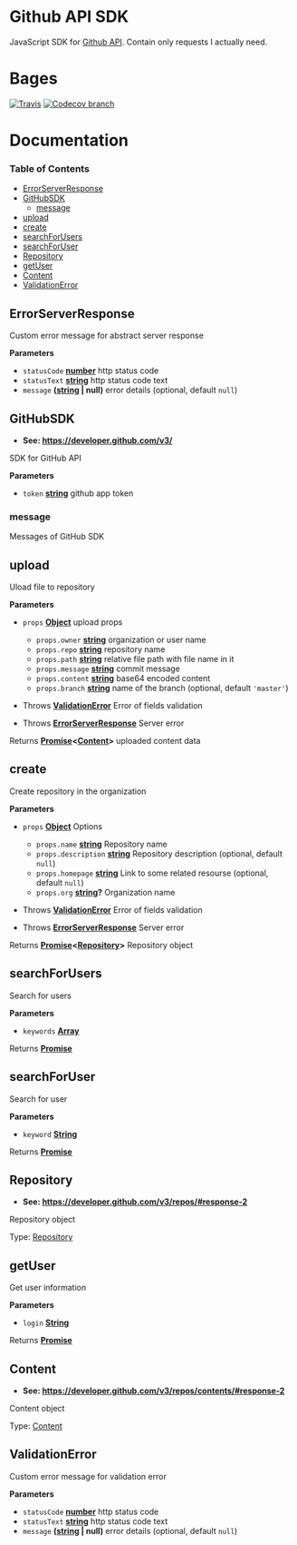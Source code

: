 # Github API SDK

JavaScript SDK for [Github API](https://developer.github.com/v3/). Contain only requests I actually need.

# Bages

[![Travis](https://img.shields.io/travis/FrontenderMagazineDevelopment/github-sdk.svg?style=for-the-badge)](https://travis-ci.org/FrontenderMagazineDevelopment/github-sdk) [![Codecov branch](https://img.shields.io/codecov/c/github/FrontenderMagazineDevelopment/github-sdk/master.svg?style=for-the-badge)](https://codecov.io/gh/FrontenderMagazineDevelopment/github-sdk)

# Documentation

<!-- Generated by documentation.js. Update this documentation by updating the source code. -->

### Table of Contents

-   [ErrorServerResponse](#errorserverresponse)
-   [GitHubSDK](#githubsdk)
    -   [message](#message)
-   [upload](#upload)
-   [create](#create)
-   [searchForUsers](#searchforusers)
-   [searchForUser](#searchforuser)
-   [Repository](#repository)
-   [getUser](#getuser)
-   [Content](#content)
-   [ValidationError](#validationerror)

## ErrorServerResponse

Custom error message for abstract server response

**Parameters**

-   `statusCode` **[number](https://developer.mozilla.org/docs/Web/JavaScript/Reference/Global_Objects/Number)** http status code
-   `statusText` **[string](https://developer.mozilla.org/docs/Web/JavaScript/Reference/Global_Objects/String)** http status code text
-   `message` **([string](https://developer.mozilla.org/docs/Web/JavaScript/Reference/Global_Objects/String) | null)** error details (optional, default `null`)

## GitHubSDK

-   **See: <https://developer.github.com/v3/>**

SDK for GitHub API

**Parameters**

-   `token` **[string](https://developer.mozilla.org/docs/Web/JavaScript/Reference/Global_Objects/String)** github app token

### message

Messages of GitHub SDK

## upload

Uload file to repository

**Parameters**

-   `props` **[Object](https://developer.mozilla.org/docs/Web/JavaScript/Reference/Global_Objects/Object)** upload props
    -   `props.owner` **[string](https://developer.mozilla.org/docs/Web/JavaScript/Reference/Global_Objects/String)** organization or user name
    -   `props.repo` **[string](https://developer.mozilla.org/docs/Web/JavaScript/Reference/Global_Objects/String)** repository name
    -   `props.path` **[string](https://developer.mozilla.org/docs/Web/JavaScript/Reference/Global_Objects/String)** relative file path with file name in it
    -   `props.message` **[string](https://developer.mozilla.org/docs/Web/JavaScript/Reference/Global_Objects/String)** commit message
    -   `props.content` **[string](https://developer.mozilla.org/docs/Web/JavaScript/Reference/Global_Objects/String)** base64 encoded content
    -   `props.branch` **[string](https://developer.mozilla.org/docs/Web/JavaScript/Reference/Global_Objects/String)** name of the branch (optional, default `'master'`)


-   Throws **[ValidationError](#validationerror)** Error of fields validation
-   Throws **[ErrorServerResponse](#errorserverresponse)** Server error

Returns **[Promise](https://developer.mozilla.org/docs/Web/JavaScript/Reference/Global_Objects/Promise)&lt;[Content](#content)>** uploaded content data

## create

Create repository in the organization

**Parameters**

-   `props` **[Object](https://developer.mozilla.org/docs/Web/JavaScript/Reference/Global_Objects/Object)** Options
    -   `props.name` **[string](https://developer.mozilla.org/docs/Web/JavaScript/Reference/Global_Objects/String)** Repository name
    -   `props.description` **[string](https://developer.mozilla.org/docs/Web/JavaScript/Reference/Global_Objects/String)** Repository description (optional, default `null`)
    -   `props.homepage` **[string](https://developer.mozilla.org/docs/Web/JavaScript/Reference/Global_Objects/String)** Link to some related resourse (optional, default `null`)
    -   `props.org` **[string](https://developer.mozilla.org/docs/Web/JavaScript/Reference/Global_Objects/String)?** Organization name


-   Throws **[ValidationError](#validationerror)** Error of fields validation
-   Throws **[ErrorServerResponse](#errorserverresponse)** Server error

Returns **[Promise](https://developer.mozilla.org/docs/Web/JavaScript/Reference/Global_Objects/Promise)&lt;[Repository](#repository)>** Repository object

## searchForUsers

Search for users

**Parameters**

-   `keywords` **[Array](https://developer.mozilla.org/docs/Web/JavaScript/Reference/Global_Objects/Array)** 

Returns **[Promise](https://developer.mozilla.org/docs/Web/JavaScript/Reference/Global_Objects/Promise)** 

## searchForUser

Search for user

**Parameters**

-   `keyword` **[String](https://developer.mozilla.org/docs/Web/JavaScript/Reference/Global_Objects/String)** 

Returns **[Promise](https://developer.mozilla.org/docs/Web/JavaScript/Reference/Global_Objects/Promise)** 

## Repository

-   **See: <https://developer.github.com/v3/repos/#response-2>**

Repository object

Type: [Repository](#repository)

## getUser

Get user information

**Parameters**

-   `login` **[String](https://developer.mozilla.org/docs/Web/JavaScript/Reference/Global_Objects/String)** 

Returns **[Promise](https://developer.mozilla.org/docs/Web/JavaScript/Reference/Global_Objects/Promise)** 

## Content

-   **See: <https://developer.github.com/v3/repos/contents/#response-2>**

Content object

Type: [Content](#content)

## ValidationError

Custom error message for validation error

**Parameters**

-   `statusCode` **[number](https://developer.mozilla.org/docs/Web/JavaScript/Reference/Global_Objects/Number)** http status code
-   `statusText` **[string](https://developer.mozilla.org/docs/Web/JavaScript/Reference/Global_Objects/String)** http status code text
-   `message` **([string](https://developer.mozilla.org/docs/Web/JavaScript/Reference/Global_Objects/String) | null)** error details (optional, default `null`)
